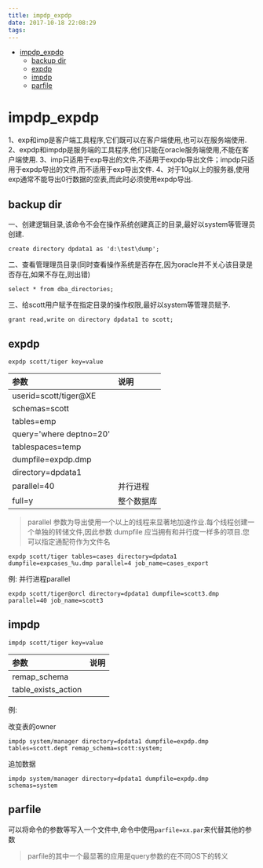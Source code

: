 ```yaml
---
title: impdp_expdp
date: 2017-10-18 22:08:29
tags:
---
```


<!-- TOC -->

- [impdp_expdp](#impdp_expdp)
    - [backup dir](#backup-dir)
    - [expdp](#expdp)
    - [impdp](#impdp)
    - [parfile](#parfile)

<!-- /TOC -->

# impdp_expdp

1、exp和imp是客户端工具程序,它们既可以在客户端使用,也可以在服务端使用.
2、expdp和impdp是服务端的工具程序,他们只能在oracle服务端使用,不能在客户端使用.
3、imp只适用于exp导出的文件,不适用于expdp导出文件；impdp只适用于expdp导出的文件,而不适用于exp导出文件.
4、对于10g以上的服务器,使用exp通常不能导出0行数据的空表,而此时必须使用expdp导出.

## backup dir

一、创建逻辑目录,该命令不会在操作系统创建真正的目录,最好以system等管理员创建.
```
create directory dpdata1 as 'd:\test\dump';
```
二、查看管理理员目录(同时查看操作系统是否存在,因为oracle并不关心该目录是否存在,如果不存在,则出错)
```
select * from dba_directories;
```
三、给scott用户赋予在指定目录的操作权限,最好以system等管理员赋予.
```
grant read,write on directory dpdata1 to scott;
```

## expdp
```
expdp scott/tiger key=value
```

|参数|说明|
|:--|:--|
|userid=scott/tiger@XE||
|schemas=scott||
|tables=emp||
|query='where deptno=20'||
|tablespaces=temp||
|dumpfile=expdp.dmp||
|directory=dpdata1||
|parallel=40|并行进程|
|full=y|整个数据库|


> parallel 参数为导出使用一个以上的线程来显著地加速作业.每个线程创建一个单独的转储文件,因此参数 dumpfile 应当拥有和并行度一样多的项目.您可以指定通配符作为文件名

```
expdp scott/tiger tables=cases directory=dpdata1 dumpfile=expcases_%u.dmp parallel=4 job_name=cases_export
```

例:
并行进程parallel
```
expdp scott/tiger@orcl directory=dpdata1 dumpfile=scott3.dmp parallel=40 job_name=scott3
```

## impdp
```
impdp scott/tiger key=value
```

|参数|说明|
|:--|:--|
|remap_schema||
|table_exists_action||

例:

改变表的owner
```
impdp system/manager directory=dpdata1 dumpfile=expdp.dmp tables=scott.dept remap_schema=scott:system;
```

追加数据
```
impdp system/manager directory=dpdata1 dumpfile=expdp.dmp schemas=system 
```

## parfile

可以将命令的参数等写入一个文件中,命令中使用`parfile=xx.par`来代替其他的参数

> parfile的其中一个最显著的应用是query参数的在不同OS下的转义